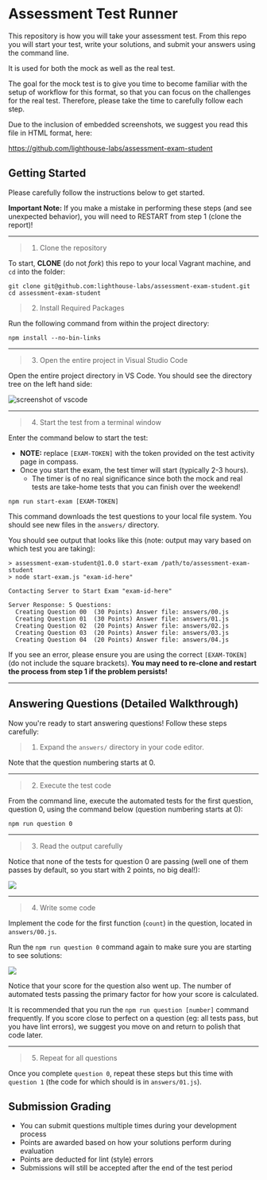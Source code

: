 # Assessment Test Runner

This repository is how you will take your assessment test. From this repo you will start your test, write your solutions, and submit your answers using the command line.

It is used for both the mock as well as the real test. 

The goal for the mock test is to give you time to become familiar with the setup of workflow for this format, so that you can focus on the challenges for the real test. Therefore, please take the time to carefully follow each step. 

Due to the inclusion of embedded screenshots, we suggest you read this file in HTML format, here: 

<https://github.com/lighthouse-labs/assessment-exam-student> 

## Getting Started

Please carefully follow the instructions below to get started.

**Important Note:** If you make a mistake in performing these steps (and see unexpected behavior), you will need to RESTART from step 1 (clone the report)!

----

> 1) Clone the repository

To start, **CLONE** (do not _fork_) this repo to your local Vagrant machine, and `cd` into the folder:

```terminal
git clone git@github.com:lighthouse-labs/assessment-exam-student.git
cd assessment-exam-student
```

> 2) Install Required Packages

Run the following command from within the project directory:

```terminal
npm install --no-bin-links
```

----

> 3) Open the entire project in Visual Studio Code

Open the entire project directory in VS Code. You should see the directory tree on the left hand side: 

![screenshot of vscode](https://d.pr/i/qNC5oO+)

----

> 4) Start the test from a terminal window

Enter the command below to start the test:

* **NOTE:** replace `[EXAM-TOKEN]` with the token provided on the test activity page in compass.
* Once you start the exam, the test timer will start (typically 2-3 hours).
  * The timer is of no real significance since both the mock and real tests are take-home tests that you can finish over the weekend!

```terminal
npm run start-exam [EXAM-TOKEN]
```

This command downloads the test questions to your local file system. You should see new files in the `answers/` directory.

You should see output that looks like this (note: output may vary based on which test you are taking): 

```
> assessment-exam-student@1.0.0 start-exam /path/to/assessment-exam-student
> node start-exam.js "exam-id-here"

Contacting Server to Start Exam "exam-id-here"

Server Response: 5 Questions:
  Creating Question 00  (30 Points) Answer file: answers/00.js
  Creating Question 01  (30 Points) Answer file: answers/01.js
  Creating Question 02  (20 Points) Answer file: answers/02.js
  Creating Question 03  (20 Points) Answer file: answers/03.js
  Creating Question 04  (20 Points) Answer file: answers/04.js
```

If you see an error, please ensure you are using the correct `[EXAM-TOKEN]` (do not include the square brackets). **You may need to re-clone and restart the process from step 1 if the problem persists!**

----

## Answering Questions (Detailed Walkthrough)

Now you're ready to start answering questions! Follow these steps carefully:

> 1) Expand the `answers/` directory in your code editor. 

Note that the question numbering starts at 0.

----

> 2) Execute the test code

From the command line, execute the automated tests for the first question, question 0, using the command below (question numbering starts at 0): 

```terminal
npm run question 0
```

----

> 3) Read the output carefully

Notice that none of the tests for question 0 are passing (well one of them passes by default, so you start with 2 points, no big deal!):

![](https://d.pr/i/rLIC/22mUQewK+)

----

> 4) Write some code

Implement the code for the first function (`count`) in the question, located in `answers/00.js`.

Run the `npm run question 0` command again to make sure you are starting to see solutions:

![](https://d.pr/i/NjfW/59rG0xpf+)

Notice that your score for the question also went up. The number of automated tests passing the primary factor for how your score is calculated. 

It is recommended that you run the `npm run question [number]` command frequently. If you score close to perfect on a question (eg: all tests pass, but you have lint errors), we suggest you move on and return to polish that code later.

----

> 5) Repeat for all questions

Once you complete `question 0`, repeat these steps but this time with `question 1` (the code for which should is in `answers/01.js`). 


## Submission Grading

* You can submit questions multiple times during your development process
* Points are awarded based on how your solutions perform during evaluation
* Points are deducted for lint (style) errors
* Submissions will still be accepted after the end of the test period
